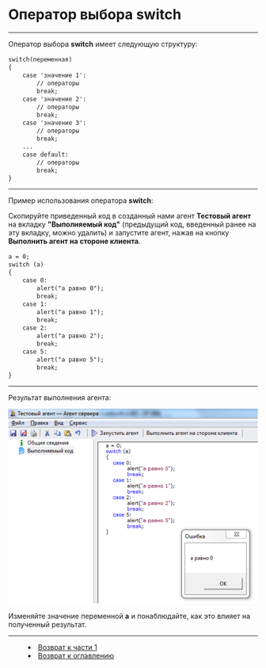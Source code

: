 # Оператор выбора switch
***

Оператор выбора **switch** имеет следующую структуру:


    switch(переменная)
    {    
    	case 'значение 1':
    		// операторы 
    		break;
    	case 'значение 2':
    		// операторы 
    		break;
    	case 'значение 3':
    		// операторы 
    		break;
    	...
        case default:
    		// операторы 
    		break;
    }



---

Пример использования оператора **switch**:

Скопируйте приведенный код в созданный нами агент **Тестовый агент** на вкладку **"Выполняемый код"** (предыдущий код, введенный ранее на эту вкладку, можно удалить) и запустите агент, нажав на кнопку **Выполнить агент на стороне клиента**.

    a = 0;
    switch (a)
    {
    	case 0:
    		alert("a равно 0"); 
    		break;
    	case 1:
    		alert("a равно 1"); 
    		break;
    	case 2:
    		alert("a равно 2"); 
    		break;
    	case 5:
    		alert("a равно 5"); 
    		break;
    } 


---


Результат выполнения агента:

![](switch01.PNG)



Изменяйте значение переменной **a** и понаблюдайте, как это влияет на полученный результат.


 


***


<dd><li> <a href="1_language.md"> Возврат к части 1</a></dd>
<dd><li> <a href="README.md"> Возврат к оглавлению</a></dd>
